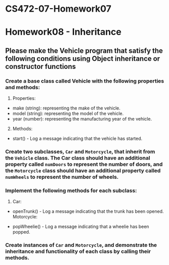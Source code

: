 # CS472-07-Homework07
# Homework08 - Inheritance
## Please make the Vehicle program that satisfy the following conditions using Object inheritance or constructor functions

### Create a base class called Vehicle with the following properties and methods:

1. Properties:

* make (string): representing the make of the vehicle.
* model (string): representing the model of the vehicle.
* year (number): representing the manufacturing year of the vehicle.

2. Methods:

* start() - Log a message indicating that the vehicle has started.
### Create two subclasses, `Car` and `Motorcycle`, that inherit from the `Vehicle` class. The Car class should have an additional property called `numDoors` to represent the number of doors, and the `Motorcycle` class should have an additional property called `numWheels` to represent the number of wheels.

### Implement the following methods for each subclass:

1. Car:

* openTrunk() - Log a message indicating that the trunk has been opened.
Motorcycle:

* popWheelie() - Log a message indicating that a wheelie has been popped.
### Create instances of `Car` and `Motorcycle`, and demonstrate the inheritance and functionality of each class by calling their methods.
